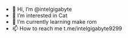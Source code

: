- 👋 Hi, I’m @intelgigabyte
- 👀 I’m interested in Cat
- 🌱 I’m currently learning make rom
- 📫 How to reach me t.me/intelgigabyte9299

<!---
intelgigabyte/intelgigabyte is a ✨ special ✨ repository because its `README.md` (this file) appears on your GitHub profile.
You can click the Preview link to take a look at your changes.
--->